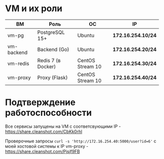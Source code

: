 # VM и их роли

| ВМ         | Роль               | ОС               | IP                   |
| ---------- | ------------------ | ---------------- | -------------------- |
| vm-pg      | PostgreSQL 15+     | Ubuntu           | **172.16.254.10/24** |
| vm-backend | Backend (Go)       | Ubuntu           | **172.16.254.20/24** |
| vm-redis   | Redis 7 (в Docker) | CentOS Stream 10 | **172.16.254.30/24** |
| vm-proxy   | Proxy (Flask)      | CentOS Stream 10 | **172.16.254.40/24** |


# Подтверждение работоспособности
Все сервисы запущены на VM c соответсвующими IP - https://share.cleanshot.com/CbKk0rhl

Проверочные запросы `curl -s 'http://172.16.254.40:5000/user?id=6'` с моей хостовой системы к IP vm-proxy - https://share.cleanshot.com/Pjsjf9FB
